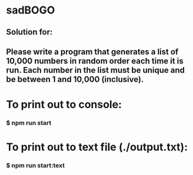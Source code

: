 # sadBOGO

## Solution for:

## Please write a program that generates a list of 10,000 numbers in random order each time it is run. Each number in the list must be unique and be between 1 and 10,000 (inclusive).

# To print out to console:

### $ npm run start

# To print out to text file (./output.txt):

### $ npm run start:text
